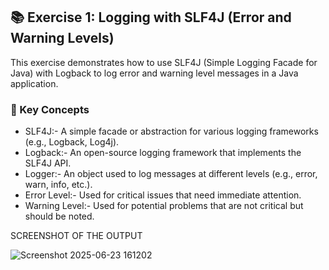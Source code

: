 ## 📚 Exercise 1: Logging with SLF4J (Error and Warning Levels)
This exercise demonstrates how to use SLF4J (Simple Logging Facade for Java) with Logback to log error and warning level messages in a Java application.

### 🧠 Key Concepts
* SLF4J:- A simple facade or abstraction for various logging frameworks (e.g., Logback, Log4j).
* Logback:- An open-source logging framework that implements the SLF4J API.
* Logger:- An object used to log messages at different levels (e.g., error, warn, info, etc.).
* Error Level:- Used for critical issues that need immediate attention.
* Warning Level:- Used for potential problems that are not critical but should be noted.

SCREENSHOT OF THE OUTPUT

![Screenshot 2025-06-23 161202](https://github.com/user-attachments/assets/ead8a915-88ff-4f0a-a7b1-f5ed96c7eb70)
